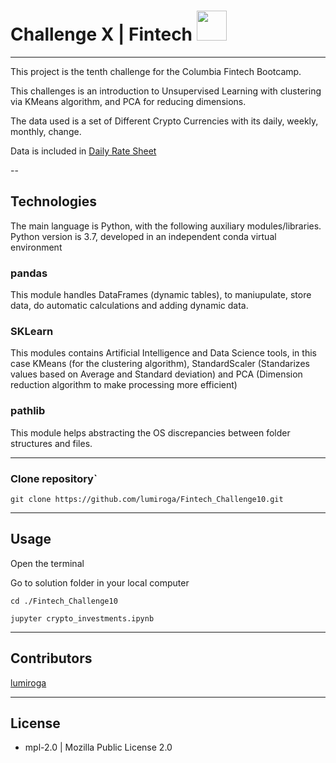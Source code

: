 # Challenge X | Fintech <img src="https://instructure-uploads-pdx.s3.us-west-2.amazonaws.com/account_150420000000000001/attachments/590996/columbia.png" height="48" width="48">
---
This project is the tenth challenge for the Columbia Fintech Bootcamp.

This challenges is an introduction to Unsupervised Learning with clustering via KMeans algorithm, and PCA for reducing dimensions.

The data used is a set of Different Crypto Currencies with its  daily, weekly, monthly, change.

Data is included in [Daily Rate Sheet](./Resources/crypto_market_data.csv)

--

## Technologies

The main language is Python, with the following auxiliary modules/libraries.
Python version is 3.7, developed in an independent conda virtual environment

### pandas
This module handles DataFrames (dynamic tables), to maniupulate, store data, do automatic calculations and adding dynamic data.

### SKLearn
This modules contains Artificial Intelligence and Data Science tools, in this case KMeans (for the clustering algorithm), StandardScaler (Standarizes values based on Average and Standard deviation) and PCA (Dimension reduction algorithm to make processing more efficient)

### pathlib
This module helps abstracting the OS discrepancies between folder structures and files.

---


### Clone repository`
`git clone https://github.com/lumiroga/Fintech_Challenge10.git`

---

## Usage

Open the terminal

Go to solution folder in your local computer

`cd ./Fintech_Challenge10`

`jupyter crypto_investments.ipynb`


---

## Contributors

[lumiroga](https://github.com/lumiroga)

---

## License

* mpl-2.0 | Mozilla Public License 2.0